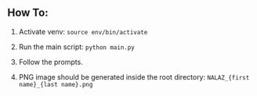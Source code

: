 ## How To:

1. Activate venv:
`source env/bin/activate`

2. Run the main script:
`python main.py`

3. Follow the prompts.

4. PNG image should be generated inside the root directory:
`NALAZ_{first name}_{last name}.png`